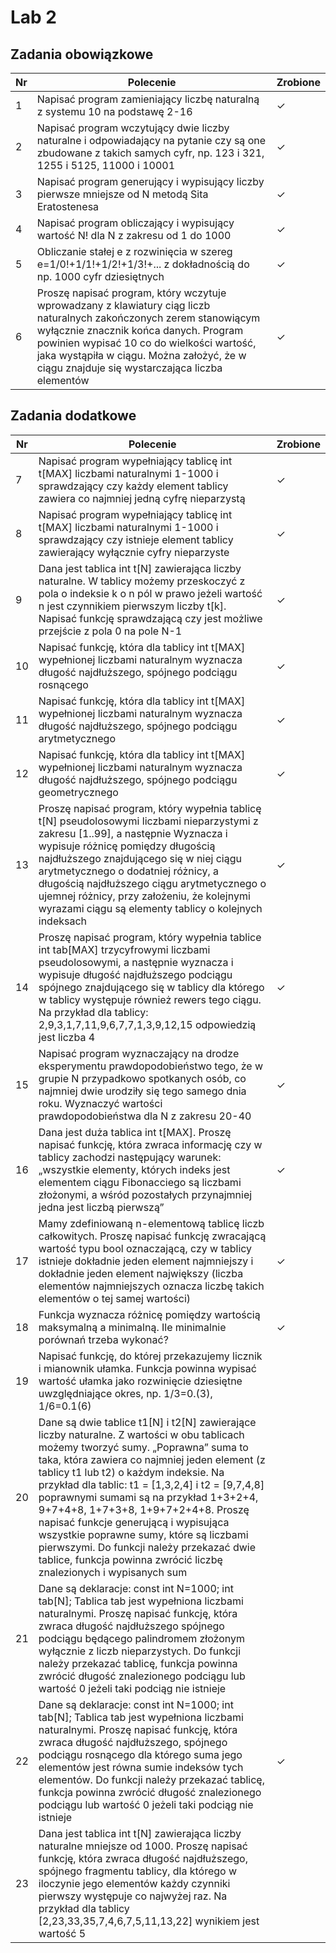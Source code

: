 # Lab 2

## Zadania obowiązkowe

| Nr| Polecenie |Zrobione |
|--|--|--|
|1 | Napisać program zamieniający liczbę naturalną z systemu 10 na podstawę 2-16| ✓|
|2 | Napisać program wczytujący dwie liczby naturalne i odpowiadający na pytanie czy są one zbudowane z takich samych cyfr, np. 123 i 321, 1255 i 5125, 11000 i 10001| ✓|
|3 |  Napisać program generujący i wypisujący liczby pierwsze mniejsze od N metodą Sita Eratostenesa| ✓|
|4 |  Napisać program obliczający i wypisujący wartość N! dla N z zakresu od 1 do 1000| ✓|
|5 |  Obliczanie stałej e z rozwinięcia w szereg e=1/0!+1/1!+1/2!+1/3!+... z dokładnością do np. 1000 cyfr dziesiętnych| ✓|
|6 |  Proszę napisać program, który wczytuje wprowadzany z klawiatury ciąg liczb naturalnych zakończonych zerem stanowiącym wyłącznie znacznik końca danych. Program powinien wypisać 10 co do wielkości wartość, jaka wystąpiła w ciągu. Można założyć, że w ciągu znajduje się wystarczająca liczba elementów| ✓|
       
## Zadania dodatkowe
| Nr| Polecenie |Zrobione |
|--|--|--|
|7 | Napisać program wypełniający tablicę int t[MAX] liczbami naturalnymi 1-1000 i sprawdzający czy każdy element tablicy zawiera co najmniej jedną cyfrę nieparzystą | ✓|
|8 |  Napisać program wypełniający tablicę int t[MAX] liczbami naturalnymi 1-1000 i sprawdzający czy istnieje element tablicy zawierający wyłącznie cyfry nieparzyste| ✓|
|9 | Dana jest tablica int t[N] zawierająca liczby naturalne. W tablicy możemy przeskoczyć z pola o indeksie k o n pól w prawo jeżeli wartość n jest czynnikiem pierwszym liczby t[k]. Napisać funkcję sprawdzającą czy jest możliwe przejście z pola 0 na pole N-1 | ✓|
|10 |   Napisać funkcję, która dla tablicy int t[MAX] wypełnionej liczbami naturalnym wyznacza długość najdłuższego, spójnego podciągu rosnącego| ✓|
|11| Napisać funkcję, która dla tablicy int t[MAX] wypełnionej liczbami naturalnym wyznacza długość najdłuższego, spójnego podciągu arytmetycznego|✓|
|12|  Napisać funkcję, która dla tablicy int t[MAX] wypełnionej liczbami naturalnym wyznacza długość najdłuższego, spójnego podciągu geometrycznego|✓|
|13| Proszę napisać program, który wypełnia tablicę t[N] pseudolosowymi liczbami nieparzystymi z zakresu [1..99], a następnie Wyznacza i wypisuje różnicę pomiędzy długością najdłuższego znajdującego się w niej ciągu arytmetycznego o dodatniej różnicy, a długością najdłuższego ciągu arytmetycznego o ujemnej różnicy, przy założeniu, że kolejnymi wyrazami ciągu są elementy tablicy o kolejnych indeksach|✓|
|14| Proszę napisać program, który wypełnia tablice int tab[MAX] trzycyfrowymi liczbami pseudolosowymi, a następnie wyznacza i wypisuje długość najdłuższego podciągu spójnego znajdującego się w tablicy dla którego w tablicy występuje również rewers tego ciągu. Na przykład dla tablicy: 2,9,3,1,7,11,9,6,7,7,1,3,9,12,15 odpowiedzią jest liczba 4|✓|
|15|Napisać program wyznaczający na drodze eksperymentu prawdopodobieństwo tego, że w grupie N przypadkowo spotkanych osób, co najmniej dwie urodziły się tego samego dnia roku. Wyznaczyć wartości prawdopodobieństwa dla N z zakresu 20-40 |✓|
|16| Dana jest duża tablica int t[MAX]. Proszę napisać funkcję, która zwraca informację czy w tablicy zachodzi następujący warunek: „wszystkie elementy, których indeks jest elementem ciągu Fibonacciego są liczbami złożonymi, a wśród pozostałych przynajmniej jedna jest liczbą pierwszą”|✓|
|17| Mamy zdefiniowaną n-elementową tablicę liczb całkowitych. Proszę napisać funkcję zwracającą wartość typu bool oznaczającą, czy w tablicy istnieje dokładnie jeden element najmniejszy i dokładnie jeden element największy (liczba elementów najmniejszych oznacza liczbę takich elementów o tej samej wartości)|✓|
|18| Funkcja wyznacza różnicę pomiędzy wartością maksymalną a minimalną. Ile minimalnie porównań trzeba wykonać?|✓|
|19| Napisać funkcję, do której przekazujemy licznik i mianownik ułamka. Funkcja powinna wypisać wartość ułamka jako rozwinięcie dziesiętne uwzględniające okres, np. 1/3=0.(3), 1/6=0.1(6)| |
|20| Dane są dwie tablice t1[N] i t2[N] zawierające liczby naturalne. Z wartości w obu tablicach możemy tworzyć sumy. „Poprawna” suma to taka, która zawiera co najmniej jeden element (z tablicy t1 lub t2) o każdym indeksie. Na przykład dla tablic: t1 = [1,3,2,4] i t2 = [9,7,4,8] poprawnymi sumami są na przykład 1+3+2+4, 9+7+4+8, 1+7+3+8, 1+9+7+2+4+8. Proszę napisać funkcje generującą i wypisująca wszystkie poprawne sumy, które są liczbami pierwszymi. Do funkcji należy przekazać dwie tablice, funkcja powinna zwrócić liczbę znalezionych i wypisanych sum| |
|21|Dane są deklaracje:  const int N=1000;  int tab[N]; Tablica tab jest wypełniona liczbami naturalnymi. Proszę napisać funkcję, która zwraca długość najdłuższego spójnego podciągu będącego palindromem złożonym wyłącznie z liczb nieparzystych. Do funkcji należy przekazać tablicę, funkcja powinna zwrócić długość znalezionego podciągu lub wartość 0 jeżeli taki podciąg nie istnieje| |
|22| Dane są deklaracje: const int N=1000; int tab[N]; Tablica tab jest wypełniona liczbami naturalnymi. Proszę napisać funkcję, która zwraca długość najdłuższego, spójnego podciągu rosnącego dla którego suma jego elementów jest równa sumie indeksów tych elementów. Do funkcji należy przekazać tablicę, funkcja powinna zwrócić długość znalezionego podciągu lub wartość 0 jeżeli taki podciąg nie istnieje|✓|
|23|Dana jest tablica int t[N] zawierająca liczby naturalne mniejsze od 1000. Proszę napisać funkcję, która zwraca długość najdłuższego, spójnego fragmentu tablicy, dla którego w iloczynie jego elementów każdy czynniki pierwszy występuje co najwyżej raz. Na przykład dla tablicy [2,23,33,35,7,4,6,7,5,11,13,22] wynikiem jest wartość 5 | |